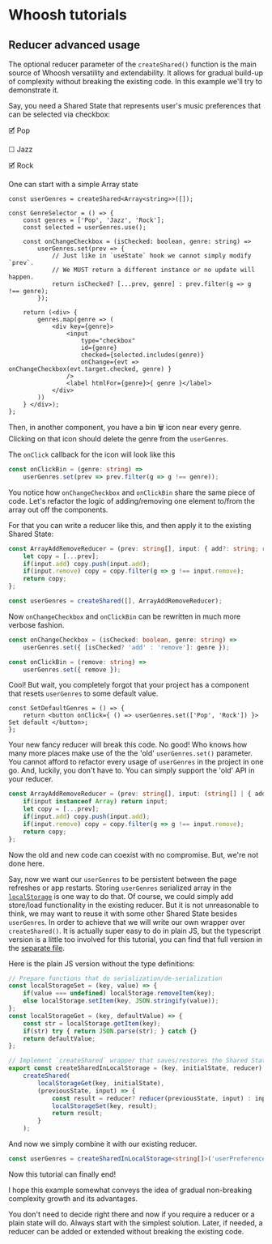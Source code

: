 # Whoosh tutorials

## Reducer advanced usage

The optional reducer parameter of the `createShared()` function is the main source of Whoosh versatility and extendability.
It allows for gradual build-up of complexity without breaking the existing code. In this example we'll try to demonstrate it.

Say, you need a Shared State that represents user's music preferences that can be selected via checkbox:

🗹 Pop

☐ Jazz

🗹 Rock

One can start with a simple Array state

```tsx
const userGenres = createShared<Array<string>>([]);

const GenreSelector = () => {
    const genres = ['Pop', 'Jazz', 'Rock'];
    const selected = userGenres.use();

    const onChangeCheckbox = (isChecked: boolean, genre: string) => 
        userGenres.set(prev => {
            // Just like in `useState` hook we cannot simply modify `prev`. 
            // We MUST return a different instance or no update will happen.
            return isChecked? [...prev, genre] : prev.filter(g => g !== genre);
        });

    return (<div> {
        genres.map(genre => (
            <div key={genre}>
                <input 
                    type="checkbox"
                    id={genre}
                    checked={selected.includes(genre)} 
                    onChange={evt => onChangeCheckbox(evt.target.checked, genre) } 
                />
                <label htmlFor={genre}>{ genre }</label>
            </div>
        ))
    } </div>);
};
```

Then, in another component, you have a bin 🗑️ icon near every genre.
Clicking on that icon should delete the genre from the `userGenres`.

The `onClick` callback for the icon will look like this

```ts
const onClickBin = (genre: string) => 
    userGenres.set(prev => prev.filter(g => g !== genre));
```

You notice how `onChangeCheckbox` and `onClickBin` share the same piece of code.
Let's refactor the logic of adding/removing one element to/from the array out off the components.

For that you can write a reducer like this, and then apply it to the existing Shared State:

```ts
const ArrayAddRemoveReducer = (prev: string[], input: { add?: string; remove?: string; }): string[] => {
    let copy = [...prev];
    if(input.add) copy.push(input.add);
    if(input.remove) copy = copy.filter(g => g !== input.remove);
    return copy;
};

const userGenres = createShared([], ArrayAddRemoveReducer);
```

Now `onChangeCheckbox` and `onClickBin` can be rewritten in much more verbose fashion.

```ts
const onChangeCheckbox = (isChecked: boolean, genre: string) => 
    userGenres.set({ [isChecked? 'add' : 'remove']: genre });

const onClickBin = (remove: string) =>
    userGenres.set({ remove });
```

Cool! But wait, you completely forgot that your project has a component that resets `userGenres` to some default value.

```tsx
const SetDefaultGenres = () => {
    return <button onClick={ () => userGenres.set(['Pop', 'Rock']) }> Set default </button>;
};
```

Your new fancy reducer will break this code. No good! Who knows how many more places make use of the the 'old' `userGenres.set()` parameter.
You cannot afford to refactor every usage of `userGenres` in the project in one go. And, luckily, you don't have to.
You can simply support the 'old' API in your reducer.

```ts
const ArrayAddRemoveReducer = (prev: string[], input: (string[] | { add?: string; remove?: string; })): string[] => {
    if(input instanceof Array) return input;
    let copy = [...prev];
    if(input.add) copy.push(input.add);
    if(input.remove) copy = copy.filter(g => g !== input.remove);
    return copy;
};
```

Now the old and new code can coexist with no compromise. But, we're not done here.

Say, now we want our `userGenres` to be persistent between the page refreshes or app restarts.
Storing `userGenres` serialized array in the [`localStorage`](https://developer.mozilla.org/en-US/docs/Web/API/Window/localStorage) is one way to do that.
Of course, we could simply add store/load functionality in the existing reducer.
But it is not unreasonable to think, we may want to reuse it with some other Shared State besides `userGenres`.
In order to achieve that we will write our own wrapper over `createShared()`.
It is actually super easy to do in plain JS, but the typescript version is a little too involved for this tutorial, 
you can find that full version in the [separate file](../example/createSharedInLocalStorage.ts).

Here is the plain JS version without the type definitions:

```js
// Prepare functions that do serialization/de-serialization
const localStorageSet = (key, value) => {
    if(value === undefined) localStorage.removeItem(key);
    else localStorage.setItem(key, JSON.stringify(value));
};
const localStorageGet = (key, defaultValue) => {
    const str = localStorage.getItem(key);
    if(str) try { return JSON.parse(str); } catch {}
    return defaultValue;
};

// Implement `createShared` wrapper that saves/restores the Shared State to/from the `localStorage`
export const createSharedInLocalStorage = (key, initialState, reducer) =>
    createShared(
        localStorageGet(key, initialState),
        (previousState, input) => {
            const result = reducer? reducer(previousState, input) : input;
            localStorageSet(key, result);
            return result;
        }
    );
```

And now we simply combine it with our existing reducer.

```ts
const userGenres = createSharedInLocalStorage<string[]>('userPreferences.genres', [], ArrayAddRemoveReducer);
```

Now this tutorial can finally end!

I hope this example somewhat conveys the idea of gradual non-breaking complexity growth and its advantages.

You don't need to decide right there and now if you require a reducer or a plain state will do. Always start with the simplest solution.
Later, if needed, a reducer can be added or extended without breaking the existing code.

